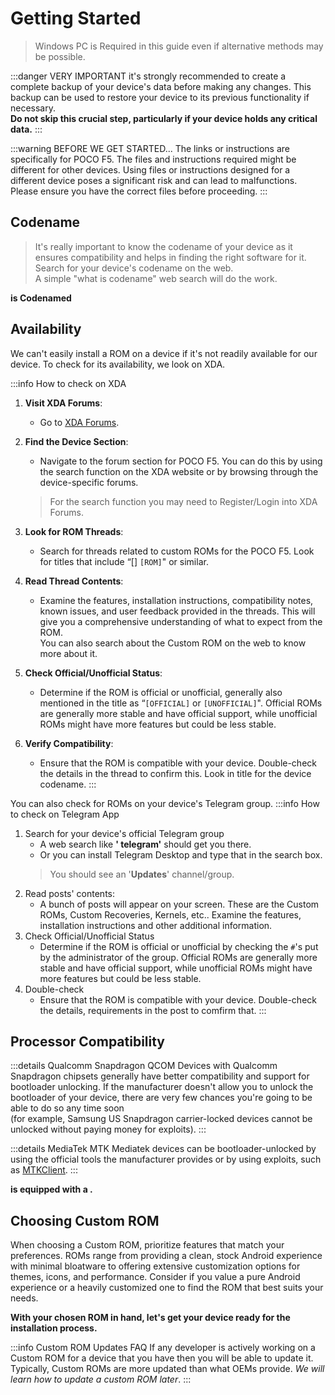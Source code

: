 <!-- This is an example comment. Instructions for using the template will be written in this way. -->
<!-- Use Inline when the comment starts and ends with this character: '`' (backtick) -->
<!-- Read more instructions in index.md if not already seen. -->

# Getting Started
> Windows PC is Required in this guide even if alternative methods may be possible.

:::danger VERY IMPORTANT
 it's strongly recommended to create a complete backup of your device's data before making any changes. This backup can be used to restore your device to its previous functionality if necessary.\
 **Do not skip this crucial step, particularly if your device holds any critical data.**
:::

:::warning BEFORE WE GET STARTED...
The links or instructions are specifically for POCO F5. The files and instructions required might be different for other devices.
Using files or instructions designed for a different device poses a significant risk and can lead to malfunctions. Please ensure you have the correct files before proceeding.
:::

## Codename 

> It's really important to know the codename of your device as it ensures compatibility and helps in finding the right software for it. Search for your device's codename on the web.\
A simple "what is __<!-- Device Codename comes here. -->__ codename" web search will do the work.

**<!-- Device name(s) comes here. Should be specific model i.e Pro,S,R,Plus,etc. --> is Codenamed <!-- `Device Codename comes here`  -->**

## Availability
We can't easily install a ROM on a device if it's not readily available for our device. To check for its availability, we look on XDA.

:::info How to check on XDA
1. **Visit XDA Forums**:
   - Go to [XDA Forums](https://xdaforums.com/).

2. **Find the Device Section**:
   - Navigate to the forum section for POCO F5. You can do this by using the search function on the XDA website or by browsing through the device-specific forums.
   > For the search function you may need to Register/Login into XDA Forums.

3. **Look for ROM Threads**:
   - Search for threads related to custom ROMs for the POCO F5. Look for titles that include “[<!-- `[Device name within square brackets comes here]`  -->] `[ROM]`" or similar.

4. **Read Thread Contents**:
   - Examine the features, installation instructions, compatibility notes, known issues, and user feedback provided in the threads. This will give you a comprehensive understanding of what to expect from the ROM.\
    You can also search about the Custom ROM on the web to know more about it.

5. **Check Official/Unofficial Status**:
   - Determine if the ROM is official or unofficial, generally also mentioned in the title as “`[OFFICIAL]` or `[UNOFFICIAL]`". Official ROMs are generally more stable and have official support, while unofficial ROMs might have more features but could be less stable.

6. **Verify Compatibility**:
   - Ensure that the ROM is compatible with your device. Double-check the details in the thread to confirm this. Look in title for the device codename.
:::

You can also check for ROMs on your device's Telegram group. 
:::info How to check on Telegram App
1. Search for your device's official Telegram group
   - A web search like **'<!-- Device name in lowercase comes here.  --> telegram'** should get you there.
   - Or you can install Telegram Desktop and type that in the search box.
   > You should see an '**Updates**' channel/group.
2. Read posts' contents: 
   - A bunch of posts will appear on your screen. These are the Custom ROMs, Custom Recoveries, Kernels, etc.. Examine the features, installation instructions and other additional information. 
3. Check Official/Unofficial Status
   - Determine if the ROM is official or unofficial by checking the `#`'s put by the administrator of the group. Official ROMs are generally more stable and have official support, while unofficial ROMs might have more features but could be less stable. 
4. Double-check
   - Ensure that the ROM is compatible with your device. Double-check the details, requirements in the post to comfirm that.
:::

## Processor Compatibility

:::details Qualcomm Snapdragon <Badge type="tip">QCOM</Badge>
Devices with Qualcomm Snapdragon chipsets generally have better compatibility and support for bootloader unlocking. If the manufacturer doesn't allow you to unlock the bootloader of your device, there are very few chances you're going to be able to do so any time soon\
(for example, Samsung US Snapdragon carrier-locked devices cannot be unlocked without paying money for exploits).
:::

:::details MediaTek <Badge type="tip">MTK</Badge>
Mediatek devices can be bootloader-unlocked by using the official tools the manufacturer provides or by using exploits, such as [MTKClient](https://github.com/bkerler/mtkclient).
:::

**<!-- Device name(s) comes here. Should be specific model i.e Pro,S,R,Plus,etc. --> is equipped with a <!-- name of the Processor used by the device comes here (Generally Qualcomm Snapdragon or MediaTek). -->.**

## Choosing Custom ROM
When choosing a Custom ROM, prioritize features that match your preferences. ROMs range from providing a clean, stock Android experience with minimal bloatware to offering extensive customization options for themes, icons, and performance. Consider if you value a pure Android experience or a heavily customized one to find the ROM that best suits your needs. 

**With your chosen ROM in hand, let's get your device ready for the installation process.**

:::info Custom ROM Updates <Badge type="info">FAQ</Badge>
If any developer is actively working on a Custom ROM for a device that you have then you will be able to update it. Typically, Custom ROMs are more updated than what OEMs provide. _We will learn how to update a custom ROM later_.
:::

